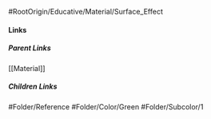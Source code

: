 #RootOrigin/Educative/Material/Surface_Effect
#### Links
##### Parent Links
[[Material]]
##### Children Links
#Folder/Reference
#Folder/Color/Green
#Folder/Subcolor/1
